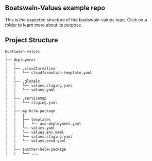 ## Boatswain-Values example repo

This is the expected structure of the boatswain-values repo. Click on a folder to learn more about its purpose.

## Project Structure

```
boatswain-values
|
├── deployment
|   |
|   ├── .cloudformation
|   |   └── cloudformation-template.yaml
|   |
|   ├── .globals
|   |   └── values.staging.yaml
|   |   └── values.yaml
|   |
|   ├── .servicemap
|   |   └── staging.yaml
|   |
|   ├── my-helm-package
|   |   |
|   |   ├── templates
|   |   |   └── ace-deployment.yaml
|   |   └── values.yaml
|   |   └── values.env.yaml
|   |   └── values.staging.yaml
|   |   └── values.prod.yaml
|   |
|   ├── another-helm-package
|   |   └── ...

```
